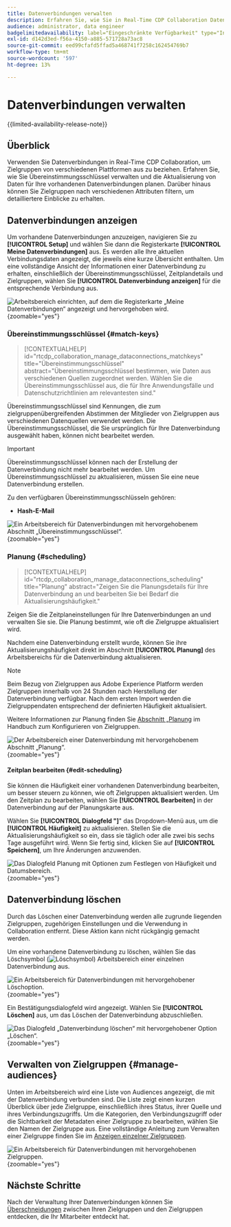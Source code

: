 ```yaml
---
title: Datenverbindungen verwalten
description: Erfahren Sie, wie Sie in Real-Time CDP Collaboration Datenverbindungen verwalten, einschließlich Übereinstimmungsschlüsseln, Planung, Anwendungsfällen und Zielgruppenfilterung
audience: administrator, data engineer
badgelimitedavailability: label="Eingeschränkte Verfügbarkeit" type="Informative" url="https://helpx.adobe.com/de/legal/product-descriptions/real-time-customer-data-platform-collaboration.html newtab=true"
exl-id: d142d3ed-f56a-4150-a885-571728a73ac8
source-git-commit: eed99cfafd5ffad5a468741f7258c162454769b7
workflow-type: tm+mt
source-wordcount: '597'
ht-degree: 13%

---
```


# Datenverbindungen verwalten

{{limited-availability-release-note}}

## Überblick

Verwenden Sie Datenverbindungen in Real-Time CDP Collaboration, um Zielgruppen von verschiedenen Plattformen aus zu beziehen. Erfahren Sie, wie Sie Übereinstimmungsschlüssel verwalten und die Aktualisierung von Daten für Ihre vorhandenen Datenverbindungen planen. Darüber hinaus können Sie Zielgruppen nach verschiedenen Attributen filtern, um detailliertere Einblicke zu erhalten.

## Datenverbindungen anzeigen

Um vorhandene Datenverbindungen anzuzeigen, navigieren Sie zu **[!UICONTROL Setup]** und wählen Sie dann die Registerkarte **[!UICONTROL Meine Datenverbindungen]** aus. Es werden alle Ihre aktuellen Verbindungsdaten angezeigt, die jeweils eine kurze Übersicht enthalten. Um eine vollständige Ansicht der Informationen einer Datenverbindung zu erhalten, einschließlich der Übereinstimmungsschlüssel, Zeitplandetails und Zielgruppen, wählen Sie **[!UICONTROL Datenverbindung anzeigen]** für die entsprechende Verbindung aus.

![Arbeitsbereich einrichten, auf dem die Registerkarte „Meine Datenverbindungen“ angezeigt und hervorgehoben wird.](/help/assets/setup/manage-data-connection/my-data-connections.png){zoomable="yes"}

### Übereinstimmungsschlüssel {#match-keys}

>[!CONTEXTUALHELP]
>id="rtcdp_collaboration_manage_dataconnections_matchkeys"
>title="Übereinstimmungsschlüssel"
>abstract="Übereinstimmungsschlüssel bestimmen, wie Daten aus verschiedenen Quellen zugeordnet werden. Wählen Sie die Übereinstimmungsschlüssel aus, die für Ihre Anwendungsfälle und Datenschutzrichtlinien am relevantesten sind."

Übereinstimmungsschlüssel sind Kennungen, die zum zielgruppenübergreifenden Abstimmen der Mitglieder von Zielgruppen aus verschiedenen Datenquellen verwendet werden. Die Übereinstimmungsschlüssel, die Sie ursprünglich für Ihre Datenverbindung ausgewählt haben, können nicht bearbeitet werden.

>[!IMPORTANT]
> 
>Übereinstimmungsschlüssel können nach der Erstellung der Datenverbindung nicht mehr bearbeitet werden. Um Übereinstimmungsschlüssel zu aktualisieren, müssen Sie eine neue Datenverbindung erstellen.

Zu den verfügbaren Übereinstimmungsschlüsseln gehören:

- **Hash-E-Mail**

![Ein Arbeitsbereich für Datenverbindungen mit hervorgehobenem Abschnitt „Übereinstimmungsschlüssel“.](/help/assets/setup/manage-data-connection/view-data-connection-match-keys.png){zoomable="yes"}

### Planung {#scheduling}

>[!CONTEXTUALHELP]
>id="rtcdp_collaboration_manage_dataconnections_scheduling"
>title="Planung"
>abstract="Zeigen Sie die Planungsdetails für Ihre Datenverbindung an und bearbeiten Sie bei Bedarf die Aktualisierungshäufigkeit."

Zeigen Sie die Zeitplaneinstellungen für Ihre Datenverbindungen an und verwalten Sie sie. Die Planung bestimmt, wie oft die Zielgruppe aktualisiert wird.

Nachdem eine Datenverbindung erstellt wurde, können Sie ihre Aktualisierungshäufigkeit direkt im Abschnitt **[!UICONTROL Planung]** des Arbeitsbereichs für die Datenverbindung aktualisieren.

>[!NOTE]
>
>Beim Bezug von Zielgruppen aus Adobe Experience Platform werden Zielgruppen innerhalb von 24 Stunden nach Herstellung der Datenverbindung verfügbar. Nach dem ersten Import werden die Zielgruppendaten entsprechend der definierten Häufigkeit aktualisiert.

Weitere Informationen zur Planung finden Sie [ Abschnitt „Planung](/help/guide/setup/onboard-audiences.md#schedule) im Handbuch zum Konfigurieren von Zielgruppen.

![Der Arbeitsbereich einer Datenverbindung mit hervorgehobenem Abschnitt „Planung“.](/help/assets/setup/manage-data-connection/view-data-connection-scheduling.png){zoomable="yes"}

#### Zeitplan bearbeiten {#edit-scheduling}

Sie können die Häufigkeit einer vorhandenen Datenverbindung bearbeiten, um besser steuern zu können, wie oft Zielgruppen aktualisiert werden. Um den Zeitplan zu bearbeiten, wählen Sie **[!UICONTROL Bearbeiten]** in der Datenverbindung auf der Planungskarte aus.

Wählen Sie **[!UICONTROL Dialogfeld &quot;]**&quot; das Dropdown-Menü aus, um die **[!UICONTROL Häufigkeit]** zu aktualisieren. Stellen Sie die Aktualisierungshäufigkeit so ein, dass sie täglich oder alle zwei bis sechs Tage ausgeführt wird. Wenn Sie fertig sind, klicken Sie auf **[!UICONTROL Speichern]**, um Ihre Änderungen anzuwenden.

![Das Dialogfeld Planung mit Optionen zum Festlegen von Häufigkeit und Datumsbereich.](../../assets/setup/manage-data-connection/scheduling-dialog.png){zoomable="yes"}

## Datenverbindung löschen

Durch das Löschen einer Datenverbindung werden alle zugrunde liegenden Zielgruppen, zugehörigen Einstellungen und die Verwendung in Collaboration entfernt. Diese Aktion kann nicht rückgängig gemacht werden.

Um eine vorhandene Datenverbindung zu löschen, wählen Sie das Löschsymbol (![Löschsymbol) ](/help/assets/common/delete.svg) Arbeitsbereich einer einzelnen Datenverbindung aus.

![Ein Arbeitsbereich für Datenverbindungen mit hervorgehobener Löschoption.](/help/assets/setup/manage-data-connection/delete-data-connection.png){zoomable="yes"}

Ein Bestätigungsdialogfeld wird angezeigt. Wählen Sie **[!UICONTROL Löschen]** aus, um das Löschen der Datenverbindung abzuschließen.

![Das Dialogfeld „Datenverbindung löschen“ mit hervorgehobener Option „Löschen“.](/help/assets/setup/manage-data-connection/delete-data-connection-confirm.png){zoomable="yes"}

## Verwalten von Zielgruppen {#manage-audiences}

Unten im Arbeitsbereich wird eine Liste von Audiences angezeigt, die mit der Datenverbindung verbunden sind. Die Liste zeigt einen kurzen Überblick über jede Zielgruppe, einschließlich ihres Status, ihrer Quelle und ihres Verbindungszugriffs. Um die Kategorien, den Verbindungszugriff oder die Sichtbarkeit der Metadaten einer Zielgruppe zu bearbeiten, wählen Sie den Namen der Zielgruppe aus. Eine vollständige Anleitung zum Verwalten einer Zielgruppe finden Sie im [Anzeigen einzelner Zielgruppen](./onboard-audiences.md#view-individual-audiences).

![Ein Arbeitsbereich für Datenverbindungen mit hervorgehobenen Zielgruppen.](/help/assets/setup/manage-data-connection/view-data-connection-manage-audiences.png){zoomable="yes"}

## Nächste Schritte

Nach der Verwaltung Ihrer Datenverbindungen können Sie [Überschneidungen](/help/guide/collaborate/discover.md) zwischen Ihren Zielgruppen und den Zielgruppen entdecken, die Ihr Mitarbeiter entdeckt hat.

